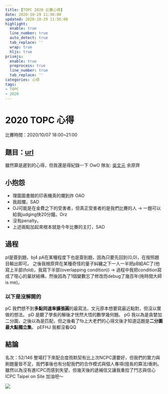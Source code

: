 ```yaml
---
title: [TOPC 2020 比賽心得]
date: 2020-10-29 11:56:00
updated: 2020-10-29 11:56:00
highlight:
  enable: true
  line_number: true
  auto_detect: true
  tab_replace: ''
  wrap: true
  hljs: true
prismjs:
  enable: true
  preprocess: true
  line_number: true
  tab_replace: ''
categories: 心得
tags: 
- TOPC
- 2020
---
```

# 2020 TOPC 心得

比賽時間：2020/10/07 18:00~21:00

## 題目：[**url**](https://drive.google.com/drive/folders/1ikFKK3SGxzTAaWQKvkGr0NVSaBqL4T7c)

雖然算是遲到的心得，但我還是得紀錄一下 OwO
隊友: [吳文元](https://blog.jw910731.wtf/) 余原齊

## 小抱怨
* 理圖圖書館的印表機真的爛到炸 OAO
* 我超爛，SAD
* OJ可能是在金費之下的受害者，但真正受害者的是我們比賽的人 -> 一題可以給我judging快20分鐘。Orz
* 沒有penalty。
* 上述兩點加起來根本就是今年比賽的主打，SAD
## 過程
pI是簽到題，bj4
pA在某種程度下也是簽到題，因為只要先回到(0,0)，在按照題目輸出即可。
之後我根原齊在某種奇怪的量子糾纏之下一人一半把pB給AC了(他寫上半部(fold)，我寫下半部(overlapping condition)) -> 過程中我把condition寫成了噁心的巢狀結構，然後因為了1個變數忘了修改而debug了幾百年(拖時間大師is me)。
### 以下是沒解開的
pC 我們想不到**多點同速率擴張圓**的最寫法，文元原本想要寫最近點對，但沒以實做的想法。
pD 是聽了學長的解後才恍然大悟的數學幾何題。
pG 我以為是貪婪加二分圖，之後以為是匹配，但之後看了fb上大老們的心得文後才知道這題是**二分圖最大點獨立集**。
pEFHJ 我都沒看QQ
## 結論
名次：52/146
整場打下來配合度雨默契有比上次NCPC還要好，但我們的實力與刷題量皆不足，我們事後也有分配我們的合作模式與個人專項(擅長的算法)衝刺。
雖然以為沒有進ICPC而感到失望，但幾天後的遞補信又讓我重拾了鬥志與信心
ICPC Taipei on Site 加油吧～

![](https://i.imgur.com/WNIq9bK.jpg)


